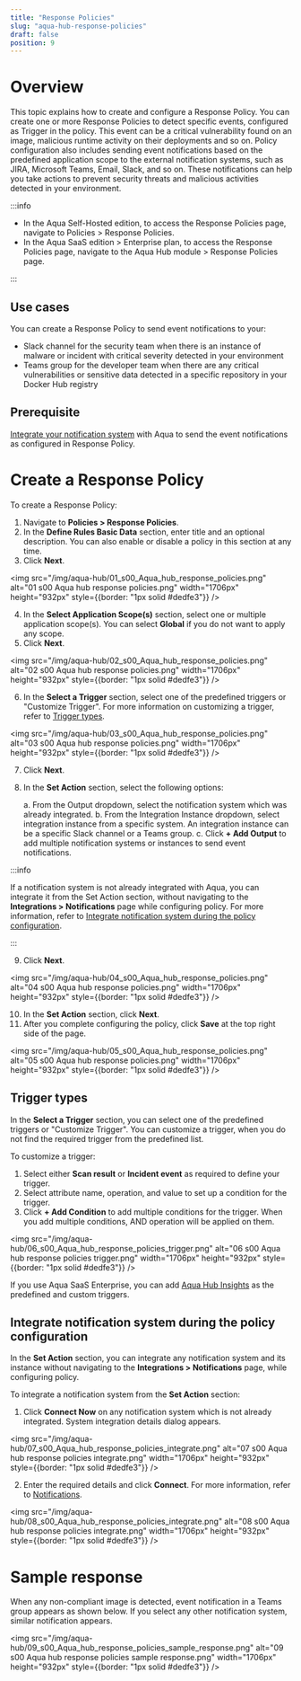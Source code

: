 ```yaml
---
title: "Response Policies"
slug: "aqua-hub-response-policies"
draft: false
position: 9
---
```


# Overview

This topic explains how to create and configure a Response Policy. You can create one or more Response Policies to detect specific events, configured as Trigger in the policy. This event can be a critical vulnerability found on an image, malicious runtime activity on their deployments and so on. Policy configuration also includes sending event notifications based on the predefined application scope to the external notification systems, such as JIRA, Microsoft Teams, Email, Slack, and so on. These notifications can help you take actions to prevent security threats and malicious activities detected in your environment.

:::info

- In the Aqua Self-Hosted edition, to access the Response Policies page, navigate to Policies > Response Policies.
- In the Aqua SaaS edition > Enterprise plan, to access the Response Policies page, navigate to the Aqua Hub module > Response Policies page.

:::

## Use cases

You can create a Response Policy to send event notifications to your:

- Slack channel for the security team when there is an instance of malware or incident with critical severity detected in your environment
- Teams group for the developer team when there are any critical vulnerabilities or sensitive data detected in a specific repository in your Docker Hub registry

## Prerequisite

[Integrate your notification system](https://docs.aquasec.com/v2022.4/platform/integrations/integrations-notifications/) with Aqua to send the event notifications as configured in Response Policy.

# Create a Response Policy

To create a Response Policy:

1. Navigate to **Policies > Response Policies**.
2. In the **Define Rules Basic Data** section, enter title and an optional description. You can also enable or disable a policy in this section at any time.
3. Click **Next**.

<img src="/img/aqua-hub/01_s00_Aqua_hub_response_policies.png" alt="01 s00 Aqua hub response policies.png" width="1706px" height="932px" style={{border: "1px solid #dedfe3"}} />

4. In the **Select Application Scope(s)** section, select one or multiple application scope(s). You can select **Global** if you do not want to apply any scope.
5. Click **Next**.

<img src="/img/aqua-hub/02_s00_Aqua_hub_response_policies.png" alt="02 s00 Aqua hub response policies.png" width="1706px" height="932px" style={{border: "1px solid #dedfe3"}} />

6. In the **Select a Trigger** section, select one of the predefined triggers or "Customize Trigger". For more information on customizing a trigger, refer to [Trigger types](./SaaS-aqua-hub-response-policies#trigger-types).

<img src="/img/aqua-hub/03_s00_Aqua_hub_response_policies.png" alt="03 s00 Aqua hub response policies.png" width="1706px" height="932px" style={{border: "1px solid #dedfe3"}} />

7. Click **Next**.
8. In the **Set Action** section, select the following options:

   a. From the Output dropdown, select the notification system which was already integrated.
   b. From the Integration Instance dropdown, select integration instance from a specific system. An integration instance can be a specific Slack channel or a Teams group.
   c. Click **+ Add Output** to add multiple notification systems or instances to send event notifications.

:::info

If a notification system is not already integrated with Aqua, you can integrate it from the Set Action section, without navigating to the **Integrations > Notifications** page while configuring policy. For more information, refer to [Integrate notification system during the policy configuration](./SaaS-aqua-hub-response-policies#integrate-notification-system-during-the-policy-configuration).

:::

9. Click **Next**.

<img src="/img/aqua-hub/04_s00_Aqua_hub_response_policies.png" alt="04 s00 Aqua hub response policies.png" width="1706px" height="932px" style={{border: "1px solid #dedfe3"}} />

10. In the **Set Action** section, click **Next**.
11. After you complete configuring the policy, click **Save** at the top right side of the page.

<img src="/img/aqua-hub/05_s00_Aqua_hub_response_policies.png" alt="05 s00 Aqua hub response policies.png" width="1706px" height="932px" style={{border: "1px solid #dedfe3"}} />

## Trigger types

In the **Select a Trigger** section, you can select one of the predefined triggers or "Customize Trigger". You can customize a trigger, when you do not find the required trigger from the predefined list.

To customize a trigger:

1. Select either **Scan result** or **Incident event** as required to define your trigger.
2. Select attribute name, operation, and value to set up a condition for the trigger.
3. Click **+ Add Condition** to add multiple conditions for the trigger. When you add multiple conditions, AND operation will be applied on them.

<img src="/img/aqua-hub/06_s00_Aqua_hub_response_policies_trigger.png" alt="06 s00 Aqua hub response policies trigger.png" width="1706px" height="932px" style={{border: "1px solid #dedfe3"}} />

If you use Aqua SaaS Enterprise, you can add [Aqua Hub Insights](./SaaS-aqua-hub-insights.md) as the predefined and custom triggers.

## Integrate notification system during the policy configuration

In the **Set Action** section, you can integrate any notification system and its instance without navigating to the **Integrations > Notifications** page, while configuring policy.

To integrate a notification system from the **Set Action** section:

1. Click **Connect Now** on any notification system which is not already integrated. System integration details dialog appears.

<img src="/img/aqua-hub/07_s00_Aqua_hub_response_policies_integrate.png" alt="07 s00 Aqua hub response policies integrate.png" width="1706px" height="932px" style={{border: "1px solid #dedfe3"}} />

2. Enter the required details and click **Connect**. For more information, refer to [Notifications](./SaaS-aqua-hub-response-policies.md).

<img src="/img/aqua-hub/08_s00_Aqua_hub_response_policies_integrate.png" alt="08 s00 Aqua hub response policies integrate.png" width="1706px" height="932px" style={{border: "1px solid #dedfe3"}} />

# Sample response

When any non-compliant image is detected, event notification in a Teams group appears as shown below. If you select any other notification system, similar notification appears.

<img src="/img/aqua-hub/09_s00_Aqua_hub_response_policies_sample_response.png" alt="09 s00 Aqua hub response policies sample response.png" width="1706px" height="932px" style={{border: "1px solid #dedfe3"}} />

